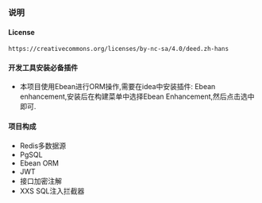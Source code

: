 ### 说明
#### License
```
https://creativecommons.org/licenses/by-nc-sa/4.0/deed.zh-hans
```
#### 开发工具安装必备插件
* 本项目使用Ebean进行ORM操作,需要在idea中安装插件: Ebean enhancement,安装后在构建菜单中选择Ebean Enhancement,然后点击选中即可.
#### 项目构成
* Redis多数据源
* PgSQL
* Ebean ORM
* JWT
* 接口加密注解
* XXS SQL注入拦截器






